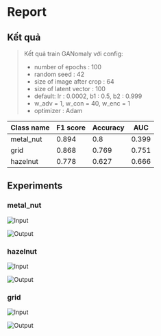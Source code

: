 # Report


## Kết quả

> Kết quả train GANomaly với config:
>- number of epochs : 100
>- random seed :  42
>- size of image after crop : 64
>- size of latent vector  : 100
>- default: lr : 0.0002, b1 : 0.5, b2 : 0.999
>- w_adv = 1, w_con = 40, w_enc = 1
>- optimizer : Adam


|Class name      |F1 score       |Accuracy      | AUC          |
|----------------|--------------|---------------|--------------|
|metal_nut       |0.894         |0.8            |0.399         |
|grid            |0.868         |0.769          |0.751         |
|hazelnut        |0.778         |0.627          |0.666         |


## Experiments

### metal_nut
![Input](kaitouz/Miniproject/Images/Experiments/metal_nut/input_test.png)

![Output](kaitouz/Miniproject/Images/Experiments/metal_nut/output_test.png)

### hazelnut
![Input](kaitouz/Miniproject/Images/Experiments/hazelnut/input_test.png)

![Output](kaitouz/Miniproject/Images/Experiments/hazelnut/output_test.png)

### grid
![Input](kaitouz/Miniproject/Images/Experiments/grid/input_test.png)

![Output](kaitouz/Miniproject/Images/Experiments/grid/output_test.png)